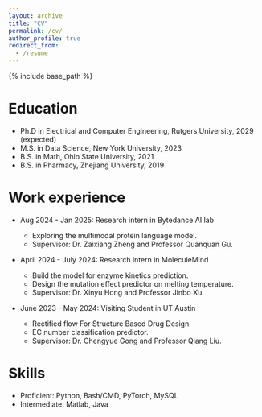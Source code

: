```yaml
---
layout: archive
title: "CV"
permalink: /cv/
author_profile: true
redirect_from:
  - /resume
---
```


{% include base_path %}

Education
======
* Ph.D in Electrical and Computer Engineering, Rutgers University, 2029 (expected)
* M.S. in Data Science, New York University, 2023
* B.S. in Math, Ohio State University, 2021
* B.S. in Pharmacy, Zhejiang University, 2019

Work experience
======
* Aug 2024 - Jan 2025: Research intern in Bytedance AI lab
  * Exploring the multimodal protein language model.
  * Supervisor: Dr. Zaixiang Zheng and Professor Quanquan Gu.

* April 2024 - July 2024: Research intern in MoleculeMind
  * Build the model for enzyme kinetics prediction. 
  * Design the mutation effect predictor on melting temperature.
  * Supervisor: Dr. Xinyu Hong and Professor Jinbo Xu.

* June 2023 - May 2024: Visiting Student in UT Austin
  * Rectified flow For Structure Based Drug Design.
  * EC number classification predictor.
  * Supervisor: Dr. Chengyue Gong and Professor Qiang Liu.
  
Skills
======
* Proficient: Python, Bash/CMD, PyTorch, MySQL
* Intermediate: Matlab, Java
